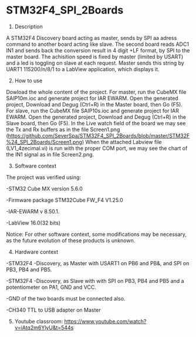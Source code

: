 # STM32F4_SPI_2Boards

1. Description

A STM32F4 Discovery board acting as master, sends by SPI aa adress command to another board acting like slave. The second board reads ADC1 IN1 and sends back the conversion result in 4 digit +LF format, by SPI to the master board.
The achisition speed is fixed by master (limited by USART) and a led is toggling on slave at each request.
Master sends this string by UART1 115200/n/8/1 to a LabView application, which displays it. 

2. How to use

Dowload the whole content of the project.
For master, run the CubeMX file SAIP10m.ioc and generate project for IAR EWARM. Open the generated project, Download and Degug (Ctrl+R) in the Master board, then Go (F5).
For slave, run the CubeMX file SAIP10s.ioc and generate project for IAR EWARM. Open the generated project, Download and Degug (Ctrl+R) in the Slave board, then Go (F5).
In the Live watch field of the board we may see the Tx and Rx buffers as in the file Screen1.png (https://github.com/SeverSpa/STM32F4_SPI_2Boards/blob/master/STM32F%24_SPI_2Boards/Screen1.png)
When the attached Labview file (LV1_4zecimal.vi) is run with the proper COM port, we may see the chart of the IN1 signal as in file Screen2.png.  

3. Software context

The project was verified using:

-STM32 Cube MX version 5.6.0

-Firmware package STM32Cube FW_F4 V1.25.0

-IAR-EWARM v 8.50.1.

-LabView 16.0(32 bits)

Notice: For other software context, some modifications may be necessary, as the future evolution of these products is unknown.

4. Hardware context

-STM32F4 -Discovery, as Master with USART1 on PB6 and PB&, and SPI on PB3, PB4 and PB5.

-STM32F4 -Discovery, as Slave with with SPI on PB3, PB4 and PB5 and a potentiometer on PA1, GND and VCC.

-GND of the two boards must be connected also.

-CH340  TTL to USB adapter on Master

5. Youtube classroom: https://www.youtube.com/watch?v=iAtq2m6YlyU&t=544s
